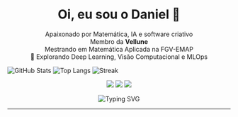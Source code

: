 <!-- Header animado -->
<h1 align="center">
  Oi, eu sou o Daniel 👋
</h1>

<p align="center">
  Apaixonado por Matemática, IA e software criativo <br/>
  Membro da <b>Vellune</b><br/> 
  Mestrando em Matemática Aplicada na FGV-EMAP<br/>
  🌱 Explorando Deep Learning, Visão Computacional e MLOps
</p>

![GitHub Stats](https://github-readme-stats.vercel.app/api?username=dandanjacob&show_icons=true&theme=tokyonight)
![Top Langs](https://github-readme-stats.vercel.app/api/top-langs/?username=dandanjacob&layout=compact&theme=tokyonight)
![Streak](https://streak-stats.demolab.com?user=dandanjacob&theme=tokyonight)

<p align="center">
  <a href="https://www.linkedin.com/in/danieljacobtonn/"><img src="https://img.shields.io/badge/LinkedIn-0A66C2?logo=linkedin&logoColor=white" /></a>
  <a href="mailto:danieljt.djt@gmail.com"><img src="https://img.shields.io/badge/Email-D14836?logo=gmail&logoColor=white" /></a>
  <a href="https://github.com/dandanjacob"><img src="https://img.shields.io/badge/GitHub-100000?logo=github&logoColor=white" /></a>
</p>

<!--START_SECTION:stats-->
<!--END_SECTION:stats-->

<p align="center">
  <img src="https://readme-typing-svg.herokuapp.com?font=Fira+Code&duration=3000&pause=1000&color=6A5ACD&center=true&vCenter=true&width=435&lines=Codando+com+IA+🤖;Criando+coisas+incríveis+🚀;Transformando+ideias+em+projetos+💡" alt="Typing SVG" />
</p>

---
